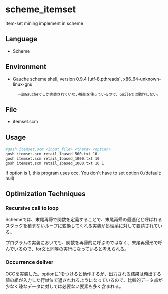 # scheme_itemset
Item-set mining implement in scheme

## Language
* Scheme

## Environment
* Gauche scheme shell, version 0.9.4 [utf-8,pthreads], x86\_64-unknown-linux-gnu

		一部Gaucheでしか実装されていない機能を使っているので、Guileでは動作しない。

## File
* itemset.scm

## Usage
```bash
#gosh itemset.scm <input_file> <theta> <option> 
gosh itemset.scm retail_1based_500.txt 10  
gosh itemset.scm retail_1based_1000.txt 10  
gosh itemset.scm retail_1based_1000.txt 10 1
```

If option is 1, this program uses occ. You don't have to set option 0.(default: null)

## Optimization Techniques
### Recursive call to loop
Schemeでは、末尾再帰で関数を定義することで、末尾再帰の最適化と呼ばれるスタックを積まないループに変換してくれる実装が処理系に対して要請されている。

プログラムの実装においても、関数を再帰的に呼ぶのではなく、末尾再帰形で呼んでいるので、for文と同等の実行になっていると考えられる。

### Occurrence deliver
OCCを実装した。optionに1をつけると動作するが、出力される結果は頻出する値の組が入力した行単位で返されれるようになっているので、比較的データ点が少なく疎なデータに対しては必要ない要素も多く含まれる。
